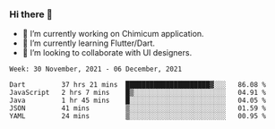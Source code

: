 ### Hi there 👋

<!--
**devcat37/devcat37** is a ✨ _special_ ✨ repository because its `README.md` (this file) appears on your GitHub profile.-->


- 🔭 I’m currently working on Chimicum application.
- 🌱 I’m currently learning Flutter/Dart.
- 👯 I’m looking to collaborate with UI designers.
<!-- - 🤔 I’m looking for help with ... -->

<!--START_SECTION:waka-->
```text
Week: 30 November, 2021 - 06 December, 2021

Dart         37 hrs 21 mins  █████████████████████▓░░░   86.08 % 
JavaScript   2 hrs 7 mins    █▒░░░░░░░░░░░░░░░░░░░░░░░   04.91 % 
Java         1 hr 45 mins    █░░░░░░░░░░░░░░░░░░░░░░░░   04.05 % 
JSON         41 mins         ▒░░░░░░░░░░░░░░░░░░░░░░░░   01.59 % 
YAML         24 mins         ▒░░░░░░░░░░░░░░░░░░░░░░░░   00.95 % 
```
<!--END_SECTION:waka-->
